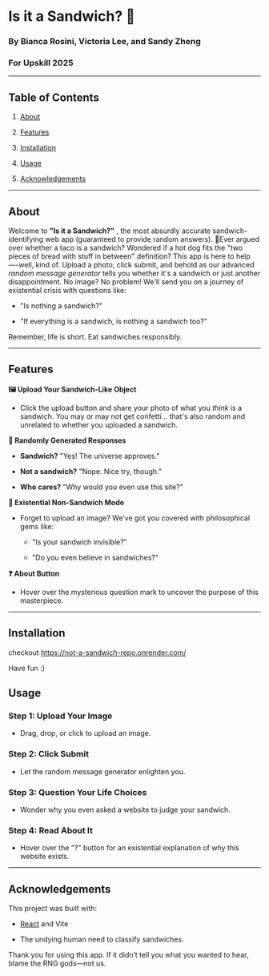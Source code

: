 # Is it a Sandwich? 🥪

### By Bianca Rosini, Victoria Lee, and Sandy Zheng

### For Upskill 2025

---

## Table of Contents

1. [About](https://chatgpt.com/g/g-7GcvZVVaZ-programming-genius/c/6787e093-acd0-800c-a8a6-24452237b614#about)

2. [Features](https://chatgpt.com/g/g-7GcvZVVaZ-programming-genius/c/6787e093-acd0-800c-a8a6-24452237b614#features)

3. [Installation](https://chatgpt.com/g/g-7GcvZVVaZ-programming-genius/c/6787e093-acd0-800c-a8a6-24452237b614#installation)

4. [Usage](https://chatgpt.com/g/g-7GcvZVVaZ-programming-genius/c/6787e093-acd0-800c-a8a6-24452237b614#usage)

5. [Acknowledgements](https://chatgpt.com/g/g-7GcvZVVaZ-programming-genius/c/6787e093-acd0-800c-a8a6-24452237b614#acknowledgements)

---

## About

Welcome to **"Is it a Sandwich?"** , the most absurdly accurate sandwich-identifying web app (guaranteed to provide random answers). 🥪Ever argued over whether a taco is a sandwich? Wondered if a hot dog fits the "two pieces of bread with stuff in between" definition? This app is here to help—-well, kind of. Upload a photo, click submit, and behold as our advanced _random message generator_ tells you whether it's a sandwich or just another disappointment.
No image? No problem! We'll send you on a journey of existential crisis with questions like:

- "Is nothing a sandwich?"

- "If everything is a sandwich, is nothing a sandwich too?"

Remember, life is short. Eat sandwiches responsibly.

---

## Features

**🖼️ Upload Your Sandwich-Like Object**

- Click the upload button and share your photo of what you _think_ is a sandwich. You may or may not get confetti... that's also random and unrelated to whether you uploaded a sandwich.

**🎉 Randomly Generated Responses**

- **Sandwich?** "Yes! The universe approves."

- **Not a sandwich?** "Nope. Nice try, though."

- **Who cares?** "Why would you even use this site?"

**🤔 Existential Non-Sandwich Mode**
- Forget to upload an image? We’ve got you covered with philosophical gems like:

  - "Is your sandwich invisible?"

  - "Do you even believe in sandwiches?"

**❓ About Button**

- Hover over the mysterious question mark to uncover the purpose of this masterpiece.

---

## Installation

checkout https://not-a-sandwich-repo.onrender.com/

Have fun :)

## Usage

### Step 1: Upload Your Image

- Drag, drop, or click to upload an image.

### Step 2: Click Submit

- Let the random message generator enlighten you.

### Step 3: Question Your Life Choices

- Wonder why you even asked a website to judge your sandwich.

### Step 4: Read About It

- Hover over the "?" button for an existential explanation of why this website exists.

---

## Acknowledgements

This project was built with:

- [React](https://reactjs.org/) and Vite

- The undying human need to classify sandwiches.

Thank you for using this app. If it didn’t tell you what you wanted to hear, blame the RNG gods—not us.
